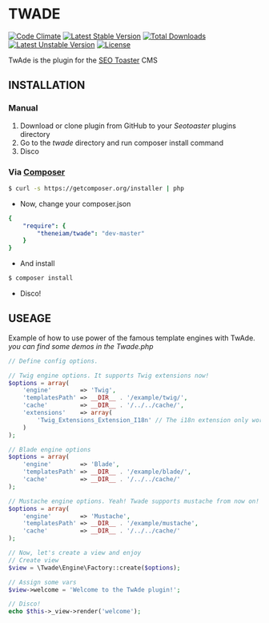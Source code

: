 TWADE
=====

[![Code Climate](https://codeclimate.com/github/theneiam/twade/badges/gpa.svg)](https://codeclimate.com/github/theneiam/twade)
[![Latest Stable Version](https://poser.pugx.org/theneiam/twade/v/stable.svg)](https://packagist.org/packages/theneiam/twade) [![Total Downloads](https://poser.pugx.org/theneiam/twade/downloads.svg)](https://packagist.org/packages/theneiam/twade) [![Latest Unstable Version](https://poser.pugx.org/theneiam/twade/v/unstable.svg)](https://packagist.org/packages/theneiam/twade) [![License](https://poser.pugx.org/theneiam/twade/license.svg)](https://packagist.org/packages/theneiam/twade)

TwAde is the plugin for the [SEO Toaster](http://www.seotoaster.com/) CMS

## INSTALLATION

### Manual

1. Download or clone plugin from GitHub to your *Seotoaster* plugins directory
2. Go to the *twade* directory and run composer install command
3. Disco

### Via [Composer](http://getcomposer.org)

```bash
$ curl -s https://getcomposer.org/installer | php
```

* Now, change your composer.json

```yaml
{
    "require": {
        "theneiam/twade": "dev-master"
    }
}
```

* And install

```bash
$ composer install
```

* Disco!

## USEAGE

Example of how to use power of the famous template engines with TwAde.
*you can find some demos in the Twade.php*

```php
// Define config options.

// Twig engine options. It supports Twig extensions now!
$options = array(
    'engine'        => 'Twig',
    'templatesPath' => __DIR__ . '/example/twig/',
    'cache'         => __DIR__ . '/../../cache/',
    'extensions'    => array(
        'Twig_Extensions_Extension_I18n' // The i18n extension only works if the PHP gettext extension is enabled.
    )
);

// Blade engine options
$options = array(
    'engine'        => 'Blade',
    'templatesPath' => __DIR__ . '/example/blade/',
    'cache'         => __DIR__ . '/../../cache/'
);

// Mustache engine options. Yeah! Twade supports mustache from now on!
$options = array(
    'engine'        => 'Mustache',
    'templatesPath' => __DIR__ . '/example/mustache',
    'cache'         => __DIR__ . '/../../cache/'
);

// Now, let's create a view and enjoy
// Create view
$view = \Twade\Engine\Factory::create($options);

// Assign some vars
$view->welcome = 'Welcome to the TwAde plugin!';

// Disco!
echo $this->_view->render('welcome');
```
